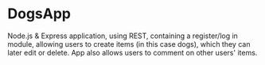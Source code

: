 # DogsApp
Node.js &amp; Express application, using REST, containing a register/log in module, allowing users to create items (in this case dogs), which they can later edit or delete. App also allows users to comment on other users' items.
